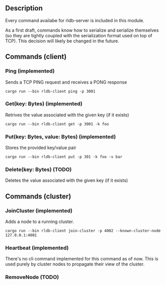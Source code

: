 ## Description

Every command availabe for rldb-server is included in this module.

As a first draft, commands know how to serialize and serialize themselves (so they are tightly coupled with the serialization format used on top of TCP). This decision will likely be changed in the future.

## Commands (client)

### Ping (implemented)
Sends a TCP PING request and receives a PONG response

```
cargo run --bin rldb-client ping -p 3001
```

### Get(key: Bytes) (implemented)
Retrives the value associated with the given key (if it exists)

```
cargo run --bin rldb-client get -p 3001 -k foo
```

### Put(key: Bytes, value: Bytes) (implemented)
Stores the provided key/value pair

```
cargo run --bin rldb-client put -p 301 -k foo -v bar
```

### Delete(key: Bytes) (TODO)
Deletes the value associated with the given key (if it exists)


## Commands (cluster)

### JoinCluster (implemented)
Adds a node to a running cluster.

```
cargo run --bin rldb-client join-cluster -p 4002 --known-cluster-node 127.0.0.1:4001
```

### Heartbeat (implemented)
There's no cli command implemented for this command as of now. This is used purely by cluster nodes
to propagate their view of the cluster.

### RemoveNode (TODO)